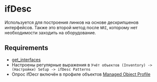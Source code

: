 # ifDesc

Используется для построения линков на основе дескрипшенов интерфейсов. 
Также это второй метод после `NRI`, которому нет необходимости заходить на оборудование. 

## Requirements

* [get_interfaces](../../../../dev/reference/scripts/get_interfaces.md)
* Настроены регулярные выражения в `Учёт объектов (Inventory) -> (Настройки) Setup -> ifDesc Patterns`
* Опрос ifDecr включён в профиле объектов [Managed Object Profile](../../../../user/reference/concepts/managed-object-profile/index.md#Box(Полный_опрос))
